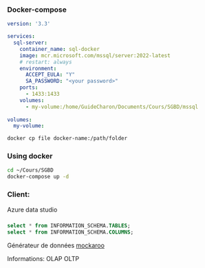 ### Docker-compose

```yaml
version: '3.3'

services:
  sql-server:
    container_name: sql-docker
    image: mcr.microsoft.com/mssql/server:2022-latest
    # restart: always
    environment:
      ACCEPT_EULA: "Y"
      SA_PASSWORD: "<your password>"
    ports:
      - 1433:1433
    volumes:
      - my-volume:/home/GuideCharon/Documents/Cours/SGBD/mssql
      
volumes:
  my-volume:
```

```bash
docker cp file docker-name:/path/folder
```
### Using docker

```bash
cd ~/Cours/SGBD
docker-compose up -d 
```

### Client:
Azure data studio


### 

```sql
select * from INFORMATION_SCHEMA.TABLES;
select * from INFORMATION_SCHEMA.COLUMNS;

```








Générateur de données
[mockaroo](https://www.mockaroo.com/)



Informations: 
OLAP
OLTP